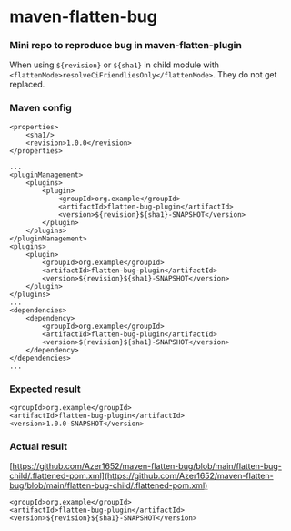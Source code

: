 # maven-flatten-bug
### Mini repo to reproduce bug in maven-flatten-plugin

When using `${revision}` or `${sha1}` in child module with `<flattenMode>resolveCiFriendliesOnly</flattenMode>`. They do not get replaced.

### Maven config
```
<properties>
    <sha1/>
    <revision>1.0.0</revision>
</properties>
```
```
...
<pluginManagement>
    <plugins>
        <plugin>
            <groupId>org.example</groupId>
            <artifactId>flatten-bug-plugin</artifactId>
            <version>${revision}${sha1}-SNAPSHOT</version>
        </plugin>
    </plugins>
</pluginManagement>
<plugins>
    <plugin>
        <groupId>org.example</groupId>
        <artifactId>flatten-bug-plugin</artifactId>
        <version>${revision}${sha1}-SNAPSHOT</version>
    </plugin>
</plugins>
...
<dependencies>
    <dependency>
        <groupId>org.example</groupId>
        <artifactId>flatten-bug-plugin</artifactId>
        <version>${revision}${sha1}-SNAPSHOT</version>
    </dependency>
</dependencies>
...
```

### Expected result
```
<groupId>org.example</groupId>
<artifactId>flatten-bug-plugin</artifactId>
<version>1.0.0-SNAPSHOT</version>
```

### Actual result
[https://github.com/Azer1652/maven-flatten-bug/blob/main/flatten-bug-child/.flattened-pom.xml](https://github.com/Azer1652/maven-flatten-bug/blob/main/flatten-bug-child/.flattened-pom.xml)
```
<groupId>org.example</groupId>
<artifactId>flatten-bug-plugin</artifactId>
<version>${revision}${sha1}-SNAPSHOT</version>
```
